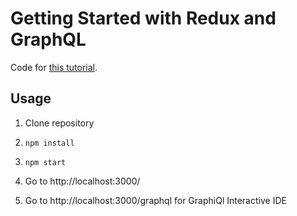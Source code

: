 # Getting Started with Redux and GraphQL

Code for [this tutorial](https://medium.com/@thisbejim/getting-started-with-redux-and-graphql-8384b3b25c56#.krlxc8kpu).

## Usage
1. Clone repository

2. ```npm install```

3. ```npm start```

4. Go to http://localhost:3000/

5. Go to http://localhost:3000/graphql for GraphiQl Interactive IDE